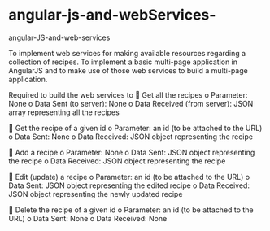 # angular-js-and-webServices-

angular-JS-and-web-services

To implement web services for making available resources regarding a collection of recipes. To implement a basic multi-page application in AngularJS and to make use of those web services to build a multi-page application.

Required to build the web services to  Get all the recipes o Parameter: None o Data Sent (to server): None o Data Received (from server): JSON array representing all the recipes

 Get the recipe of a given id o Parameter: an id (to be attached to the URL) o Data Sent: None o Data Received: JSON object representing the recipe

 Add a recipe o Parameter: None o Data Sent: JSON object representing the recipe o Data Received: JSON object representing the recipe

 Edit (update) a recipe o Parameter: an id (to be attached to the URL) o Data Sent: JSON object representing the edited recipe o Data Received: JSON object representing the newly updated recipe

 Delete the recipe of a given id o Parameter: an id (to be attached to the URL) o Data Sent: None o Data Received: None
